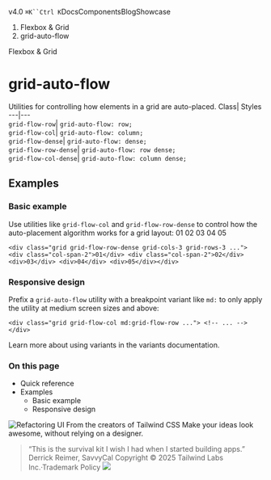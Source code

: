 v4.0
`⌘K``Ctrl K`DocsComponentsBlogShowcase
  1. Flexbox & Grid
  2. grid-auto-flow


Flexbox & Grid
# grid-auto-flow
Utilities for controlling how elements in a grid are auto-placed.
Class| Styles  
---|---  
`grid-flow-row`| `grid-auto-flow: row;`  
`grid-flow-col`| `grid-auto-flow: column;`  
`grid-flow-dense`| `grid-auto-flow: dense;`  
`grid-flow-row-dense`| `grid-auto-flow: row dense;`  
`grid-flow-col-dense`| `grid-auto-flow: column dense;`  
## Examples
### Basic example
Use utilities like `grid-flow-col` and `grid-flow-row-dense` to control how the auto-placement algorithm works for a grid layout:
01
02
03
04
05
```
<div class="grid grid-flow-row-dense grid-cols-3 grid-rows-3 ..."> <div class="col-span-2">01</div> <div class="col-span-2">02</div> <div>03</div> <div>04</div> <div>05</div></div>
```

### Responsive design
Prefix a `grid-auto-flow` utility with a breakpoint variant like `md:` to only apply the utility at medium screen sizes and above:
```
<div class="grid grid-flow-col md:grid-flow-row ..."> <!-- ... --></div>
```

Learn more about using variants in the variants documentation.
### On this page
  * Quick reference
  * Examples
    * Basic example
    * Responsive design


![Refactoring UI](https://tailwindcss.com/_next/image?url=%2F_next%2Fstatic%2Fmedia%2Fbook-promo.27d91093.png&w=256&q=75)
From the creators of Tailwind CSS
Make your ideas look awesome, without relying on a designer.
> “This is the survival kit I wish I had when I started building apps.”
> Derrick Reimer, SavvyCal
Copyright © 2025 Tailwind Labs Inc.·Trademark Policy
![](https://cdn.usefathom.com/?h=https%3A%2F%2Ftailwindcss.com&p=%2Fdocs%2Fgrid-auto-flow&r=&sid=PMFMDJGK&qs=%7B%7D&cid=22326867)
